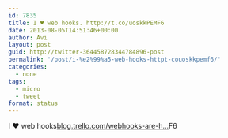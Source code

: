 ```yaml
---
id: 7835
title: I ♥ web hooks. http://t.co/uoskkPEMF6
date: 2013-08-05T14:51:46+00:00
author: Avi
layout: post
guid: http://twitter-364458728344784896-post
permalink: '/post/i-%e2%99%a5-web-hooks-httpt-couoskkpemf6/'
categories:
  - none
tags:
  - micro
  - tweet
format: status
---
```

I ♥ web hooks[blog.trello.com/webhooks-are-h…](http://blog.trello.com/webhooks-are-here/)F6